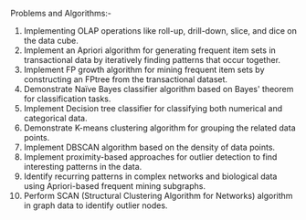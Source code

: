 Problems and Algorithms:-
  01. Implementing OLAP operations like roll-up, drill-down, slice, and dice on the data cube.
  02. Implement an Apriori algorithm for generating frequent item sets in transactional data by iteratively finding patterns that occur together.
  03. Implement FP growth algorithm for mining frequent item sets by constructing an FPtree from the transactional dataset.
  04. Demonstrate Naïve Bayes classifier algorithm based on Bayes' theorem for classification tasks.
  05. Implement Decision tree classifier for classifying both numerical and categorical data.
  06. Demonstrate K-means clustering algorithm for grouping the related data points.
  07. Implement DBSCAN algorithm based on the density of data points.
  08. Implement proximity-based approaches for outlier detection to find interesting patterns in the data.
  09. Identify recurring patterns in complex networks and biological data using Apriori-based frequent mining subgraphs.
  10. Perform SCAN (Structural Clustering Algorithm for Networks) algorithm in graph data to identify outlier nodes.
